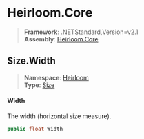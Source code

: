 # Heirloom.Core

> **Framework**: .NETStandard,Version=v2.1  
> **Assembly**: [Heirloom.Core][0]  

## Size.Width

> **Namespace**: [Heirloom][0]  
> **Type**: [Size][1]  

#### Width

The width (horizontal size measure).

```cs
public float Width
```

[0]: ../Heirloom.Core.md
[1]: Heirloom.Size.md
